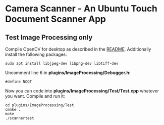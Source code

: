 # Camera Scanner - An Ubuntu Touch Document Scanner App

## Test Image Processing only
Compile OpenCV for desktop as described in the [README](README.md). Additionally install the following packages:

    sudo apt install libjpeg-dev libpng-dev libtiff-dev

Uncomment line 6 in **plugins/ImageProcessing/Debugger.h**:

    #define NOQT

Now you can code into **plugins/ImageProcessing/Test/Test.cpp** whatever you want. Compile and run it:

    cd plugins/ImageProcessing/Test
    cmake .
    make
    ./scannertest

